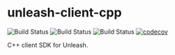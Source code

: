 # unleash-client-cpp
![Build Status](https://github.com/aruizs/unleash-client-cpp/actions/workflows/ubuntu.yml/badge.svg)
![Build Status](https://github.com/aruizs/unleash-client-cpp/actions/workflows/windows.yml/badge.svg)
![Build Status](https://github.com/aruizs/unleash-client-cpp/actions/workflows/macos.yml/badge.svg)
[![codecov](https://codecov.io/gh/aruizs/unleash-client-cpp/branch/main/graph/badge.svg?token=SFWVJY808A)](https://codecov.io/gh/aruizs/unleash-client-cpp)

C++ client SDK for Unleash.
